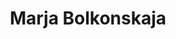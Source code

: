 ---
title: Marja Bolkonskaja
name: Marja
full_name: Marja Nikolajewna Bolkonskaja
alias: Prinzessin Marja
noble: Prinzessin
group: Haus Bolkonskij
info: Tochter des Fürsten
priority: 3
---